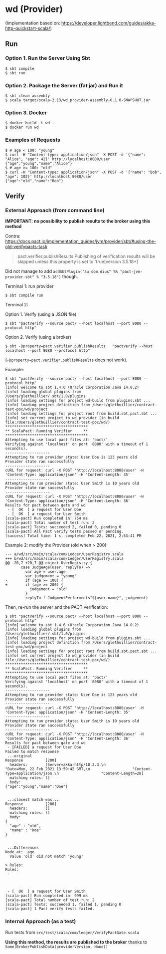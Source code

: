 # wd (Provider)

(Implementation based on: https://developer.lightbend.com/guides/akka-http-quickstart-scala/)

## Run

### Option 1. Run the Server Using Sbt
```
$ sbt compile
$ sbt run
```

### Option 2. Package the Server (fat jar) and Run it
```
$ sbt clean assembly 
$ scala target/scala-2.13/wd_provider-assembly-0.1.0-SNAPSHOT.jar
```

### Option 3. Docker

```
$ docker build -t wd .
$ docker run wd
```

### Examples of Requests

```
$ # age < 100: "young"
$ curl -H "Content-type: application/json" -X POST -d '{"name": "Alice", "age": 42}' http://localhost:8080/user
{"age":"young","name":"Alice"}
$ # age >= 100: "old"
$ curl -H "Content-type: application/json" -X POST -d '{"name": "Bob", "age": 102}' http://localhost:8080/user
{"age":"old","name":"Bob"}
```

## Verify

### External Approach (from command line)

**IMPORTANT: no possibility to publish results to the broker using this method**

Contra: https://docs.pact.io/implementation_guides/jvm/provider/sbt/#using-the-old-verifypacts-task

> pact.verifier.publishResults	Publishing of verification results will be skipped unless this property is set to 'true[version 3.5.18+]

Did not manage to add `addSbtPlugin("au.com.dius" %% "pact-jvm-provider-sbt" % "3.5.18")` though.

Terminal 1: run provider
```
$ sbt compile run
```

Terminal 2: 

Option 1. Verify (using a JSON file)
```
$ sbt "pactVerify --source pact/ --host localhost --port 8080 --protocol http"
```

Option 2. Verify (using a broker)
```
$ sbt -Dproperty=pact.verifier.publishResults	"pactVerify --host localhost --port 8080 --protocol http"
```

(`-Dproperty=pact.verifier.publishResults` does not work).

Example:
```
$ sbt "pactVerify --source pact/ --host localhost --port 8080 --protocol http"
[info] welcome to sbt 1.4.6 (Oracle Corporation Java 14.0.2)
[info] loading global plugins from /Users/glethuillier/.sbt/1.0/plugins
[info] loading settings for project wd-build from plugins.sbt ...
[info] loading project definition from /Users/glethuillier/contract-test-poc/wd/project
[info] loading settings for project root from build.sbt,pact.sbt ...
[info] set current project to wd_provider (in build file:/Users/glethuillier/contract-test-poc/wd/)
*************************************
** ScalaPact: Running Verifier     **
*************************************
Attempting to use local pact files at: 'pact/'
Verifying against 'localhost' on port '8080' with a timeout of 1 second(s).
--------------------
Attempting to run provider state: User Doe is 123 years old
Provider state ran successfully
--------------------
cURL for request: curl -X POST 'http://localhost:8080/user' -H 'Content-Type: application/json' -H 'Content-Length: 35'
--------------------
Attempting to run provider state: User Smith is 10 years old
Provider state ran successfully
--------------------
cURL for request: curl -X POST 'http://localhost:8080/user' -H 'Content-Type: application/json' -H 'Content-Length: 36'
Results for pact between gate and wd
 - [  OK  ] a request for User Doe
 - [  OK  ] a request for User Smith
[scala-pact] Run completed in: 754 ms
[scala-pact] Total number of test run: 2
[scala-pact] Tests: succeeded 2, failed 0, pending 0
[scala-pact] All Pact verify tests passed or pending.
[success] Total time: 1 s, completed Feb 22, 2021, 2:53:41 PM
```

Example 2: modify the Provider (old when > 200):

```
--- a/wd/src/main/scala/com/Ledger/UserRegistry.scala
+++ b/wd/src/main/scala/com/Ledger/UserRegistry.scala
@@ -20,7 +20,7 @@ object UserRegistry {
       case JudgeAge(user, replyTo) =>
         var age = user.age
         var judgement = "young"
-        if (age >= 100) {
+        if (age >= 200) {
           judgement = "old"
         }
         replyTo ! JudgmentPerformed(s"${user.name}", judgement)
```

Then, re-run the server and the PACT verification:

```
$ sbt "pactVerify --source pact/ --host localhost --port 8080 --protocol http"
[info] welcome to sbt 1.4.6 (Oracle Corporation Java 14.0.2)
[info] loading global plugins from /Users/glethuillier/.sbt/1.0/plugins
[info] loading settings for project wd-build from plugins.sbt ...
[info] loading project definition from /Users/glethuillier/contract-test-poc/wd/project
[info] loading settings for project root from build.sbt,pact.sbt ...
[info] set current project to wd_provider (in build file:/Users/glethuillier/contract-test-poc/wd/)
*************************************
** ScalaPact: Running Verifier     **
*************************************
Attempting to use local pact files at: 'pact/'
Verifying against 'localhost' on port '8080' with a timeout of 1 second(s).
--------------------
Attempting to run provider state: User Doe is 123 years old
Provider state ran successfully
--------------------
cURL for request: curl -X POST 'http://localhost:8080/user' -H 'Content-Type: application/json' -H 'Content-Length: 35'
--------------------
Attempting to run provider state: User Smith is 10 years old
Provider state ran successfully
--------------------
cURL for request: curl -X POST 'http://localhost:8080/user' -H 'Content-Type: application/json' -H 'Content-Length: 36'
Results for pact between gate and wd
 - [FAILED] a request for User Doe
Failed to match response
 ...original
Response          [200]
  headers:        [Server=akka-http/10.2.3,\n                   "Date=Mon, 22 Feb 2021 13:59:42 GMT,\n                   "Content-Type=application/json,\n                   "Content-Length=28]
  matching rules: []
  body:
{"age":"young","name":"Doe"}


 ...closest match was...
Response          [200]
  headers:        []
  matching rules: []
  body:
{
  "age" : "old",
  "name" : "Doe"
}


 ...Differences
Node at: .age
  Value 'old' did not match 'young'

> Rules:
Rules:
 -



 - [  OK  ] a request for User Smith
[scala-pact] Run completed in: 999 ms
[scala-pact] Total number of test run: 2
[scala-pact] Tests: succeeded 1, failed 1, pending 0
[scala-pact] 1 Pact verify tests failed.
```

### Internal Approach (as a test)

Run tests from `src/test/scala/com/ledger/VerifyPactGate.scala`

**Using this method, the results are published to the broker** thanks to `Some(BrokerPublishData(providerVersion, None))`
